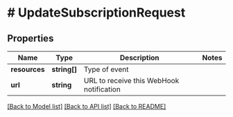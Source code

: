 # # UpdateSubscriptionRequest

## Properties

Name | Type | Description | Notes
------------ | ------------- | ------------- | -------------
**resources** | **string[]** | Type of event |
**url** | **string** | URL to receive this WebHook notification |

[[Back to Model list]](../../README.md#models) [[Back to API list]](../../README.md#endpoints) [[Back to README]](../../README.md)
